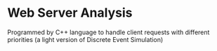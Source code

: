 # Web Server Analysis

Programmed by C++ language to handle client requests with different priorities (a light version of Discrete Event Simulation)
